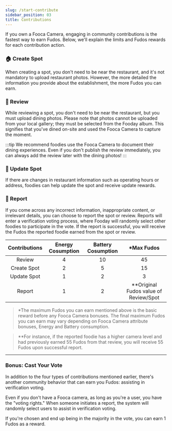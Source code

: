 ```yaml
---
slug: /start-contribute
sidebar_position: 03
title: Contributions
---
```


If you own a Fooca Camera, engaging in community contributions is the fastest way to earn Fudos. Below, we'll explain the limits and Fudos rewards for each contribution action.
 
### 🏠 Create Spot

When creating a spot, you don't need to be near the restaurant, and it's not mandatory to upload restaurant photos. However, the more detailed the information you provide about the establishment, the more Fudos you can earn.

### 📓 Review

While reviewing a spot, you don't need to be near the restaurant, but you must upload dining photos. Please note that photos cannot be uploaded from your local gallery; they must be selected from the Fooday album. This signifies that you've dined on-site and used the Fooca Camera to capture the moment.

:::tip
We recommend foodies use the Fooca Camera to document their dining experiences. Even if you don't publish the review immediately, you can always add the review later with the dining photos!
:::


### 👷 Update Spot

If there are changes in restaurant information such as operating hours or address, foodies can help update the spot and receive update rewards.

### 🚨 Report

If you come across any incorrect information, inappropriate content, or irrelevant details, you can choose to report the spot or review. Reports will enter a verification voting process, where Fooday will randomly select other foodies to participate in the vote. If the report is successful, you will receive the Fudos the reported foodie earned from the spot or review.

| Contributions  | Energy Cosumption    | Battery Cosumption     | *Max Fudos    |
|:---:        | :---:        |:---:       | :---:       |
| Review      | 4   | 10   | 45    |
| Create Spot | 2   | 5    | 15   |
| Update Spot | 1   | 2    | 3    |
| Report      | 1   | 2    | **Original Fudos value of Review/Spot     |
  
> *The maximum Fudos you can earn mentioned above is the basic reward before any Fooca Camera bonuses. The final maximum Fudos you can earn may vary depending on Fooca Camera attribute bonuses, Energy and Battery consumption.

> **For instance, if the reported foodie has a higher camera level and had previously earned 55 Fudos from that review, you will receive 55 Fudos upon successful report.

***

### Bonus: Cast Your Vote
In addition to the four types of contributions mentioned earlier, there's another community behavior that can earn you Fudos: assisting in verification voting.

Even if you don't have a Fooca camera, as long as you're a user, you have the "voting rights." When someone initiates a report, the system will randomly select users to assist in verification voting.

If you're chosen and end up being in the majority in the vote, you can earn 1 Fudos as a reward.